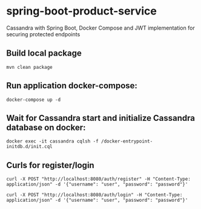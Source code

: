 # spring-boot-product-service
Cassandra with Spring Boot, Docker Compose and JWT implementation for securing protected endpoints


Build local package
-------------------------------
```
mvn clean package
```


Run application docker-compose:
-------------------------------
 ```
docker-compose up -d
```


Wait for Cassandra start and initialize Cassandra database on docker: 
-------------------------------

 ```
docker exec -it cassandra cqlsh -f /docker-entrypoint-initdb.d/init.cql
```

Curls for register/login
-------------------------------

 ```
 curl -X POST "http://localhost:8080/auth/register" -H "Content-Type: application/json" -d '{"username": "user", "password": "password"}'
```
 ```
 curl -X POST "http://localhost:8080/auth/login" -H "Content-Type: application/json" -d '{"username": "user", "password": "password"}'
```